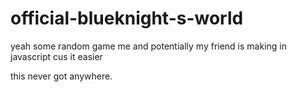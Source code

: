 # official-blueknight-s-world
yeah some random game me and potentially my friend is making  in javascript cus it easier



this never got anywhere.
